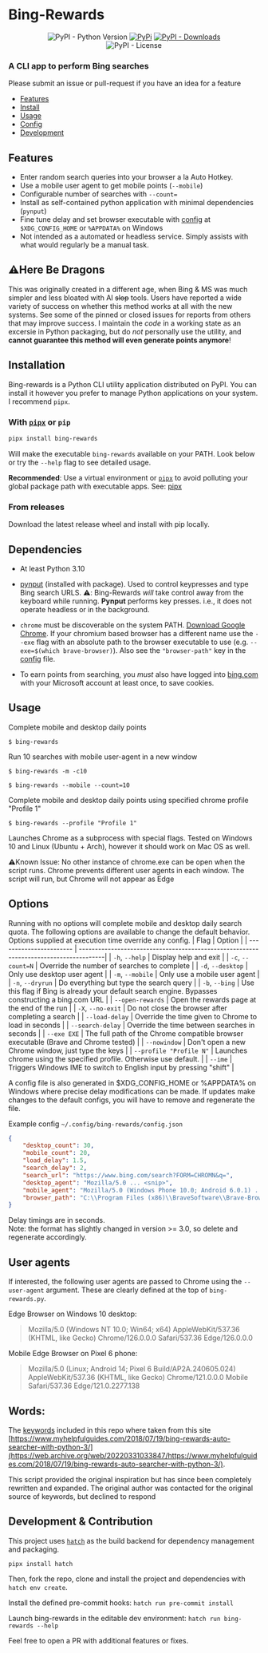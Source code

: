 # Bing-Rewards

<div align="center">
<img alt="PyPI - Python Version" src="https://img.shields.io/pypi/pyversions/bing-rewards?style=flat-square&label=Python&logo=python&logoColor=yellow">
<a href="https://pypi.org/p/bing-rewards/"> <img alt="PyPi" src="https://img.shields.io/pypi/v/bing-rewards?label=PyPI&style=flat-square&logo=pypi&logoColor=yellow"></a>
<a href="https://pypi.org/p/bing-rewards/"> <img alt="PyPI - Downloads" src="https://img.shields.io/pypi/dm/bing-rewards?style=flat-square&label=Downloads&color=orange"></a>
<br>
<img alt="PyPI - License" src="https://img.shields.io/pypi/l/bing-rewards?style=flat-square&label=License&color=blueviolet">
</div>

### A CLI app to perform Bing searches
Please submit an issue or pull-request if you have an idea for a feature

- [Features](#features)
- [Install](#installation)
- [Usage](#usage)
- [Config](#options)
- [Development](#development--contribution)

## **Features**

* Enter random search queries into your browser a la Auto Hotkey.
* Use a mobile user agent to get mobile points (`--mobile`)
* Configurable number of searches with `--count=`
* Install as self-contained python application with minimal dependencies (`pynput`)
* Fine tune delay and set browser executable with [config](#configuration) at `$XDG_CONFIG_HOME` or `%APPDATA%` on Windows
* Not intended as a automated or headless service. Simply assists with what would regularly be a manual task.

## ⚠️**Here Be Dragons**
This was originally created in a different age, when Bing & MS was much simpler and less bloated with AI ~~slop~~ tools. Users have reported a wide variety of success on whether this method works at all with the new systems. See some of the pinned or closed issues for reports from others that may improve success. I maintain the *code* in a working state as an excersie in Python packaging, but do *not* personally use the utility, and **cannot guarantee this method will even generate points anymore**! 

## **Installation**
Bing-rewards is a Python CLI utility application distributed on PyPI. You can install it however you prefer to manage Python applications on your system. I recommend `pipx`.

### With [`pipx`](https://pipx.pypa.io/stable/) or `pip`
```bash
pipx install bing-rewards
```
Will make the executable `bing-rewards` available on your PATH.
Look below or try the `--help` flag to see detailed usage.

**Recommended**: Use a virtual environment or [`pipx`](https://pypa.github.io/pipx/) to avoid polluting your global package path with executable apps. See: [pipx](https://pypa.github.io/pipx/)

### From releases
Download the latest release wheel and install with pip locally.

## **Dependencies**

- At least Python 3.10

- [pynput](https://github.com/moses-palmer/pynput) (installed with package). Used to control keypresses and type Bing search URLS.
⚠️: Bing-Rewards *will* take control away from the keyboard while running. **Pynput** performs key presses. i.e., it does not operate headless or in the background.

- `chrome` must be discoverable on the system PATH. [Download Google Chrome](https://www.google.com/intl/en/chrome/).
If your chromium based browser has a different name use the `--exe` flag with an absolute path to the browser executable to use (e.g. `--exe=$(which brave-browser)`). Also see the `"browser-path"` key in the [config](#configuration) file.

- To earn points from searching, you *must* also have logged into [bing.com](https://www.bing.com) with your Microsoft account at least once, to save cookies.

## **Usage**
Complete mobile and desktop daily points

`$ bing-rewards`

Run 10 searches with mobile user-agent in a new window

`$ bing-rewards -m -c10`

`$ bing-rewards --mobile --count=10`

Complete mobile and desktop daily points using specified chrome profile "Profile 1"

`$ bing-rewards --profile "Profile 1"`

Launches Chrome as a subprocess with special flags. Tested on Windows 10 and Linux (Ubuntu + Arch), however it should work on Mac OS as well.

⚠️Known Issue: No other instance of chrome.exe can be open when the script runs. Chrome prevents different user agents in each window. The script will run, but Chrome will not appear as Edge


## **Options**

Running with no options will complete mobile and desktop daily search quota.
The following options are available to change the default behavior.
Options supplied at execution time override any config.
| Flag                    | Option                                                                                |
| ----------------------- | --------------------------------------------------------------------------------------|
| `-h`, `--help`          | Display help and exit                                                                 |
| `-c`, `--count=N`       | Override the number of searches to complete                                           |
| `-d`, `--desktop`       | Only use desktop user agent                                                           |
| `-m`, `--mobile`        | Only use a mobile user agent                                                          |
| `-n`, `--dryrun`        | Do everything but type the search query                                               |
| `-b`, `--bing`          | Use this flag if Bing is already your default search engine. Bypasses constructing a bing.com URL |
| `--open-rewards`        | Open the rewards page at the end of the run                                           |
| `-X`, `--no-exit`       | Do not close the browser after completing a search                                    |
| `--load-delay`          | Override the time given to Chrome to load in seconds                                  |
| `--search-delay`        | Override the time between searches in seconds                                         |
| `--exe EXE`             | The full path of the Chrome compatible browser executable (Brave and Chrome tested)   |
| `--nowindow`            | Don't open a new Chrome window, just type the keys                                    |
| `--profile "Profile N"` | Launches chrome using the specified profile. Otherwise use default.                   |
| `--ime`                 | Triggers Windows IME to switch to English input by pressing "shift"                   |

A config file is also generated in $XDG_CONFIG_HOME or %APPDATA% on Windows
where precise delay modifications can be made. If updates make changes to the default configs, you will have to remove and regenerate the file.

Example config `~/.config/bing-rewards/config.json`
```json
{
    "desktop_count": 30,
    "mobile_count": 20,
    "load_delay": 1.5,
    "search_delay": 2,
    "search_url": "https://www.bing.com/search?FORM=CHROMN&q=",
    "desktop_agent": "Mozilla/5.0 ... <snip>",
    "mobile_agent": "Mozilla/5.0 (Windows Phone 10.0; Android 6.0.1) ... <snip>",
    "browser_path": "C:\\Program Files (x86)\\BraveSoftware\\Brave-Browser\\Application\\brave.exe"
}
```
Delay timings are in seconds.  
Note: the format has slightly changed in version >= 3.0, so delete and regenerate accordingly.

## User agents

If interested, the following user agents are passed to Chrome using the `--user-agent` argument.
These are clearly defined at the top of `bing-rewards.py`.

Edge Browser on Windows 10 desktop:
> Mozilla/5.0 (Windows NT 10.0; Win64; x64) AppleWebKit/537.36 (KHTML, like Gecko) Chrome/126.0.0.0 Safari/537.36 Edge/126.0.0.0

Mobile Edge Browser on Pixel 6 phone:
>  Mozilla/5.0 (Linux; Android 14; Pixel 6 Build/AP2A.240605.024) AppleWebKit/537.36 (KHTML, like Gecko) Chrome/121.0.0.0 Mobile Safari/537.36 Edge/121.0.2277.138


## Words:
The [keywords](https://web.archive.org/web/20220523083250/https://www.myhelpfulguides.com/keywords.txt) included in this repo where taken from this site
[https://www.myhelpfulguides.com/2018/07/19/bing-rewards-auto-searcher-with-python-3/](https://web.archive.org/web/20220331033847/https://www.myhelpfulguides.com/2018/07/19/bing-rewards-auto-searcher-with-python-3/).

This script provided the original inspiration but has since been completely rewritten and expanded.
The original author was contacted for the original source of keywords, but declined to respond

## Development & Contribution

This project uses [`hatch`](https://hatch.pypa.io/latest/) as the build backend for dependency management and packaging.

```
pipx install hatch
```

Then, fork the repo, clone and install the project and dependencies with `hatch env create`.

Install the defined pre-commit hooks: `hatch run pre-commit install`

Launch bing-rewards in the editable dev environment: `hatch run bing-rewards --help`

Feel free to open a PR with additional features or fixes.
